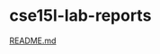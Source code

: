 # cse15l-lab-reports

[README.md](https://github.com/ThanhDiemNguyen/cse15l-lab-reports/files/9638077/README.md)
